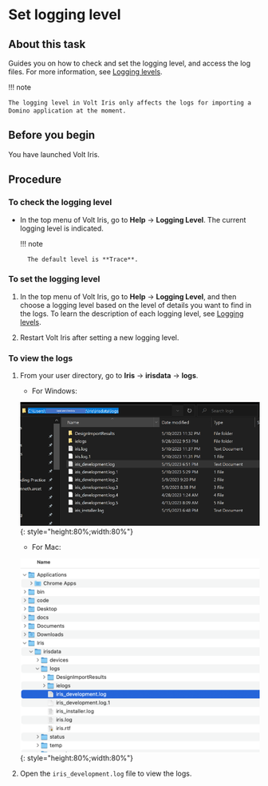 # Set logging level

## About this task

Guides you on how to check and set the logging level, and access the log files. For more information, see [Logging levels](../../references/reflogginglevels.md).

!!! note

    The logging level in Volt Iris only affects the logs for importing a Domino application at the moment.

## Before you begin

You have launched Volt Iris.

## Procedure

### To check the logging level

- In the top menu of Volt Iris, go to **Help** &rarr; **Logging Level**. The current logging level is indicated.

    !!! note

        The default level is **Trace**.

### To set the logging level

1. In the top menu of Volt Iris, go to **Help** &rarr; **Logging Level**, and then choose a logging level based on the level of details you want to find in the logs. To learn the description of each logging level, see [Logging levels](../../references/reflogginglevels.md).

2. Restart Volt Iris after setting a new logging level.

### To view the logs

1. From your user directory, go to **Iris** &rarr; **irisdata** &rarr; **logs**.

    - For Windows:

    ![Windows directory](../../assets/images/diloggingwin.png){: style="height:80%;width:80%"}

    - For Mac:

    ![Mac directory](../../assets/images/dilogging.png){: style="height:80%;width:80%"}

2. Open the `iris_development.log` file to view the logs.

